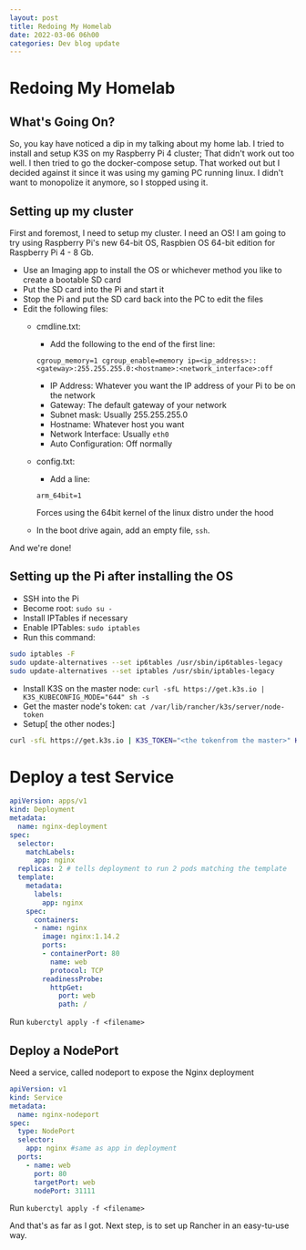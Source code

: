 ```yaml
---
layout: post
title: Redoing My Homelab
date: 2022-03-06 06h00
categories: Dev blog update
---
```


# Redoing My Homelab

## What's Going On?

So, you kay have noticed a dip in my talking about my home lab. I tried to install and setup K3S on my Raspberry Pi 4 cluster; That didn't work out too well. I then tried to go the docker-compose setup. That worked out but I decided against it since it was using my gaming PC running linux. I didn't want to monopolize it anymore, so I stopped using it.

## Setting up my cluster

First and foremost, I need to setup my cluster. I need an OS! I am going to try using Raspberry Pi's new 64-bit OS, Raspbien OS 64-bit edition for Raspberry Pi 4 - 8 Gb.

- Use an Imaging app to install the OS or whichever method you like to create a bootable SD card
- Put the SD card into the Pi and start it
- Stop the Pi and put the SD card back into the PC to edit the files
- Edit the following files:
  - cmdline.txt:
    - Add the following to the end of the first line:
    
    `cgroup_memory=1 cgroup_enable=memory ip=<ip_address>::<gateway>:255.255.255.0:<hostname>:<network_interface>:off`

    - IP Address: Whatever you want the IP address of your Pi to be on the network
    - Gateway: The default gateway of your network
    - Subnet mask: Usually 255.255.255.0
    - Hostname: Whatever host you want
    - Network Interface: Usually `eth0`
    - Auto Configuration: Off normally
  - config.txt:
    - Add a line:

    `arm_64bit=1`

    Forces using the 64bit kernel of the linux distro under the hood
  - In the boot drive again, add an empty file, `ssh`.

And we're done!

## Setting up the Pi after installing the OS

- SSH into the Pi
- Become root: `sudo su -`
- Install IPTables if necessary
- Enable IPTables: `sudo iptables`
- Run this command:

```bash
sudo iptables -F
sudo update-alternatives --set ip6tables /usr/sbin/ip6tables-legacy
sudo update-alternatives --set iptables /usr/sbin/iptables-legacy
```

- Install K3S on the master node: `curl -sfL https://get.k3s.io | K3S_KUBECONFIG_MODE="644" sh -s`
- Get the master node's token: `cat /var/lib/rancher/k3s/server/node-token`
- Setup[ the other nodes:]

```bash
curl -sfL https://get.k3s.io | K3S_TOKEN="<the tokenfrom the master>" K3S_URL="https://192.168.1.100:6443" K3S_NODE_NAME="some node anme" sh -
```

# Deploy a test Service

```yaml
apiVersion: apps/v1
kind: Deployment
metadata:
  name: nginx-deployment
spec:
  selector:
    matchLabels:
      app: nginx
  replicas: 2 # tells deployment to run 2 pods matching the template
  template:
    metadata:
      labels:
        app: nginx
    spec:
      containers:
      - name: nginx
        image: nginx:1.14.2
        ports:
        - containerPort: 80
          name: web
          protocol: TCP
        readinessProbe:
          httpGet:
            port: web
            path: /
```

Run `kuberctyl apply -f <filename>`

## Deploy a NodePort

Need a service, called nodeport to expose the Nginx deployment

```yaml
apiVersion: v1
kind: Service
metadata:
  name: nginx-nodeport
spec:
  type: NodePort
  selector:
    app: nginx #same as app in deployment
  ports:
    - name: web
      port: 80
      targetPort: web
      nodePort: 31111
```

Run `kuberctyl apply -f <filename>`

And that's as far as I got. Next step, is to set up Rancher in an easy-tu-use way.
